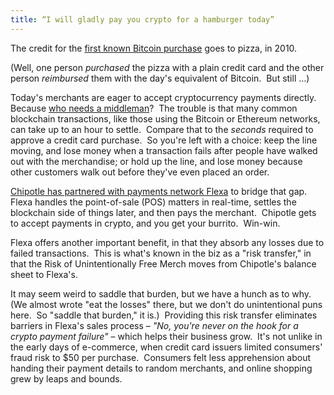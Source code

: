 ```yaml
---
title: “I will gladly pay you crypto for a hamburger today”
---
```

The credit for the [first known Bitcoin purchase](https://slate.com/business/2014/05/first-bitcoin-purchase-two-pepperoni-pizzas-from-papa-john-s.html) goes to pizza, in 2010. 

(Well, one person _purchased_ the pizza with a plain credit card and the other person _reimbursed_ them with the day's equivalent of Bitcoin.  But still …)

Today's merchants are eager to accept cryptocurrency payments directly.  Because [who needs a middleman](https://www.oreilly.com/radar/building-a-better-middleman/)?  The trouble is that many common blockchain transactions, like those using the Bitcoin or Ethereum networks, can take up to an hour to settle.  Compare that to the _seconds_ required to approve a credit card purchase.  So you're left with a choice: keep the line moving, and lose money when a transaction fails after people have walked out with the merchandise; or hold up the line, and lose money because other customers walk out before they've even placed an order.

[Chipotle has partnered with payments network Flexa](https://www.restaurantbusinessonline.com/technology/chipotle-now-accepts-cryptocurrency-payment) to bridge that gap.  Flexa handles the point-of-sale (POS) matters in real-time, settles the blockchain side of things later, and then pays the merchant.  Chipotle gets to accept payments in crypto, and you get your burrito.  Win-win.

Flexa offers another important benefit, in that they absorb any losses due to failed transactions.  This is what's known in the biz as a "risk transfer," in that the Risk of Unintentionally Free Merch moves from Chipotle's balance sheet to Flexa's.

It may seem weird to saddle that burden, but we have a hunch as to why.  (We almost wrote "eat the losses" there, but we don't do unintentional puns here.  So "saddle that burden," it is.)  Providing this risk transfer eliminates barriers in Flexa's sales process – _"No, you're never on the hook for a crypto payment failure"_ – which helps their business grow.  It's not unlike in the early days of e-commerce, when credit card issuers limited consumers' fraud risk to $50 per purchase.  Consumers felt less apprehension about handing their payment details to random merchants, and online shopping grew by leaps and bounds.